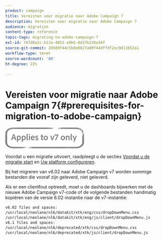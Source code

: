 ```yaml
---
product: campaign
title: Vereisten voor migratie naar Adobe Campaign 7
description: Vereisten voor migratie naar Adobe Campaign 7
audience: migration
content-type: reference
topic-tags: migrating-to-adobe-campaign-7
exl-id: 747d8a2c-b13a-4852-a9b5-0d37b236a36f
source-git-commit: 20509f44c5b8e0827a09f44dffdf2ec9d11652a1
workflow-type: tm+mt
source-wordcount: '80'
ht-degree: 22%

---
```


# Vereisten voor migratie naar Adobe Campaign 7{#prerequisites-for-migration-to-adobe-campaign}

![](../../assets/v7-only.svg)

Voordat u een migratie uitvoert, raadpleegt u de secties [Voordat u de migratie start](../../migration/using/before-starting-migration.md) en [Uw platform configureren](../../migration/using/configuring-your-platform.md).

Bij het migreren van v6.02 naar Adobe Campaign v7 worden sommige bestanden die vooraf zijn geleverd, niet geleverd.

Als er een clientfout optreedt, moet u de dashboards bijwerken met de nieuwe Adobe Campaign v7-code of de volgende bestanden handmatig kopiëren van de versie 6.02-instantie naar de v7-instantie:

```
v6.02 files and spaces:
/usr/local/neolane/nl6/datakit/xtk/eng/css/dropDownMenu.css
/usr/local/neolane/nl6/datakit/xtk/eng/js/client/dropDownMenu.js
v6.1 files and spaces:
/usr/local/neolane/nl6/deprecated/xtk/css/dropDownMenu.css
/usr/local/neolane/nl6/deprecated/xtk/js/client/dropDownMenu.js  
```
